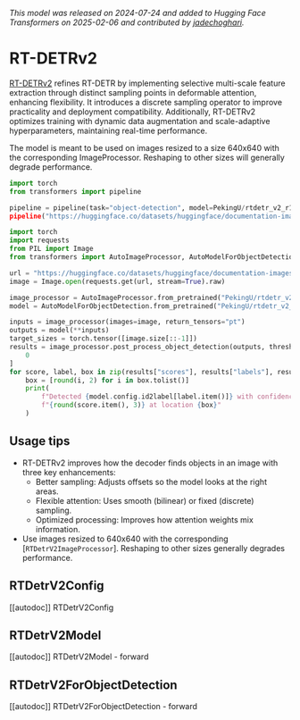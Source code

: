 <!--Copyright 2025 The HuggingFace Team. All rights reserved.

Licensed under the Apache License, Version 2.0 (the "License"); you may not use this file except in compliance with
the License. You may obtain a copy of the License at

http://www.apache.org/licenses/LICENSE-2.0

Unless required by applicable law or agreed to in writing, software distributed under the License is distributed on
an "AS IS" BASIS, WITHOUT WARRANTIES OR CONDITIONS OF ANY KIND, either express or implied. See the License for the
specific language governing permissions and limitations under the License.

⚠️ Note that this file is in Markdown but contain specific syntax for our doc-builder (similar to MDX) that may not be
rendered properly in your Markdown viewer.

-->
*This model was released on 2024-07-24 and added to Hugging Face Transformers on 2025-02-06 and contributed by [jadechoghari](https://huggingface.co/jadechoghari).*

# RT-DETRv2

[RT-DETRv2](https://huggingface.co/papers/2407.17140) refines RT-DETR by implementing selective multi-scale feature extraction through distinct sampling points in deformable attention, enhancing flexibility. It introduces a discrete sampling operator to improve practicality and deployment compatibility. Additionally, RT-DETRv2 optimizes training with dynamic data augmentation and scale-adaptive hyperparameters, maintaining real-time performance.

<hfoptions id="usage">
<hfoption id="Pipeline">

The model is meant to be used on images resized to a size 640x640 with the corresponding ImageProcessor. Reshaping to other sizes will generally degrade performance.

```py
import torch
from transformers import pipeline

pipeline = pipeline(task="object-detection", model=PekingU/rtdetr_v2_r18vd", dtype="auto")
pipeline("https://huggingface.co/datasets/huggingface/documentation-images/resolve/main/pipeline-cat-chonk.jpeg")
```

</hfoption>
<hfoption id="AutoModel">

```py
import torch
import requests
from PIL import Image
from transformers import AutoImageProcessor, AutoModelForObjectDetection

url = "https://huggingface.co/datasets/huggingface/documentation-images/resolve/main/pipeline-cat-chonk.jpeg"
image = Image.open(requests.get(url, stream=True).raw)

image_processor = AutoImageProcessor.from_pretrained("PekingU/rtdetr_v2_r18vd")
model = AutoModelForObjectDetection.from_pretrained("PekingU/rtdetr_v2_r18vd", dtype="auto")

inputs = image_processor(images=image, return_tensors="pt")
outputs = model(**inputs)
target_sizes = torch.tensor([image.size[::-1]])
results = image_processor.post_process_object_detection(outputs, threshold=0.5, target_sizes=target_sizes)[
    0
]
for score, label, box in zip(results["scores"], results["labels"], results["boxes"]):
    box = [round(i, 2) for i in box.tolist()]
    print(
        f"Detected {model.config.id2label[label.item()]} with confidence "
        f"{round(score.item(), 3)} at location {box}"
    )
```

</hfoption>
</hfoptions>

## Usage tips

- RT-DETRv2 improves how the decoder finds objects in an image with three key enhancements:
  - Better sampling: Adjusts offsets so the model looks at the right areas.
  - Flexible attention: Uses smooth (bilinear) or fixed (discrete) sampling.
  - Optimized processing: Improves how attention weights mix information.
- Use images resized to 640x640 with the corresponding [`RTDetrV2ImageProcessor`]. Reshaping to other sizes generally degrades performance.

## RTDetrV2Config

[[autodoc]] RTDetrV2Config

## RTDetrV2Model

[[autodoc]] RTDetrV2Model
    - forward
 
## RTDetrV2ForObjectDetection

[[autodoc]] RTDetrV2ForObjectDetection
    - forward

